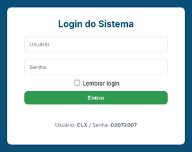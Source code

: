 <html lang="pt-BR">
<head>
<meta charset="utf-8" />
<meta name="viewport" content="width=device-width,initial-scale=1" />
<title>Ponto Eletrônico - Corporativo</title>
<style>
  :root{
    --blue:#0b4f78;
    --green:#2e9b4f;
    --yellow:#ffb739;
    --red:#ef5350;
    --muted:#6b7280;
    --card:#ffffff;
    --bg:#f4f7fb;
  }
  body{font-family:Inter, system-ui, -apple-system, Arial, sans-serif;background:var(--bg);margin:0;color:#111}
  header{background:linear-gradient(90deg,var(--blue),#0f6b96);color:#fff;padding:12px 18px;display:flex;align-items:center;justify-content:space-between;gap:12px;flex-wrap:wrap}
  .logo{font-weight:700;font-size:18px}
  #clock{font-weight:700}
  .controls{display:flex;gap:8px;align-items:center}
  button{padding:8px 12px;border:none;border-radius:8px;cursor:pointer;font-weight:600}
  .add{background:var(--green);color:#fff}
  .secondary{background:#e5e7eb;color:#111}
  .download{background:var(--yellow);color:#111}
  .danger{background:var(--red);color:#fff}
  main{padding:20px;max-width:1100px;margin:20px auto}
  .search{width:100%;padding:10px;border-radius:8px;border:1px solid #d1d5db;margin-bottom:14px}
  table{width:100%;border-collapse:collapse;background:var(--card);border-radius:10px;overflow:hidden;box-shadow:0 6px 24px rgba(15,23,42,0.06);margin-bottom:18px}
  th,td{padding:10px;border-bottom:1px solid #eef2f6;text-align:left;font-size:14px}
  th{background:#fbfdfe;font-weight:700}
  tr:hover td{background:#fcfdff}
  .small{font-size:13px;color:var(--muted);margin-left:6px}
  .muted{color:var(--muted);font-size:13px}
  .modal{position:fixed;inset:0;background:rgba(0,0,0,.45);display:flex;align-items:center;justify-content:center;z-index:999}
  .modal-content{background:#fff;padding:18px;border-radius:10px;width:95%;max-width:420px;box-shadow:0 10px 40px rgba(2,6,23,0.12)}
  .hidden{display:none}
  .flex-row{display:flex;gap:8px;align-items:center}
  @media(max-width:720px){ header{flex-direction:column;align-items:flex-start} .controls{width:100%;justify-content:space-between} table{font-size:13px} }
</style>
<script src="https://cdn.sheetjs.com/xlsx-latest/package/dist/xlsx.full.min.js"></script>
</head>
<body>
<!-- LOGIN -->
<div id="loginScreen" style="position:fixed;inset:0;background:var(--blue);display:flex;align-items:center;justify-content:center;z-index:9999">
  <div style="background:#fff;padding:26px;border-radius:10px;width:92%;max-width:360px;text-align:center">
    <h2 style="margin:0 0 8px 0;color:var(--blue)">Login do Sistema</h2>
    <input id="user" placeholder="Usuário" style="width:92%;padding:10px;margin:8px 0;border-radius:6px;border:1px solid #e5e7eb"><br>
    <input id="pass" type="password" placeholder="Senha" style="width:92%;padding:10px;margin:8px 0;border-radius:6px;border:1px solid #e5e7eb"><br>
    <label style="font-size:13px"><input type="checkbox" id="remember"> Lembrar login</label><br>
    <button id="loginBtn" class="add" style="width:92%;margin-top:10px">Entrar</button>
    <p id="loginMsg" style="color:crimson;margin-top:8px;height:18px"></p>
    <p style="font-size:12px;color:var(--muted);margin-top:8px">Usuário: <b>CLX</b> / Senha: <b>02072007</b></p>
  </div>
</div>

<header>
  <div style="display:flex;gap:12px;align-items:center">
    <div class="logo">Ponto Eletrônico</div>
    <div id="status" class="muted">Offline • Local Storage</div>
  </div>
  <div style="display:flex;gap:12px;align-items:center">
    <div id="clock">--:--:--</div>
    <div class="controls">
      <button class="download" id="baixarBtn">Baixar Planilhas</button>
      <button class="secondary" id="limparTodosBtn">Limpar Pontos</button>
      <button class="secondary" id="logoutBtn">Sair</button>
    </div>
  </div>
</header>

<main id="mainApp" class="hidden">
  <input id="search" class="search" placeholder="🔍 Pesquisar colaborador por nome, cargo, matrícula ou e-mail">
  <div style="display:flex;justify-content:space-between;align-items:center;gap:12px;margin-bottom:8px">
    <h3 style="margin:0">Colaboradores</h3>
    <div style="display:flex;gap:8px">
      <button class="add" id="addColabBtn">Adicionar Colaborador</button>
    </div>
  </div>

  <table id="colabTable">
    <thead>
      <tr><th>#</th><th>ID</th><th>Nome</th><th>Cargo</th><th>Matrícula / E-mail</th><th>Turno</th><th>Ações</th></tr>
    </thead>
    <tbody id="colabBody"></tbody>
  </table>

  <h3>Entradas Registradas</h3>
  <table id="entradasTable">
    <thead><tr><th>#</th><th>ID Colab</th><th>Nome</th><th>Data</th><th>Hora</th><th>Ações</th></tr></thead>
    <tbody id="entradasBody"></tbody>
  </table>

  <h3>Saídas Registradas</h3>
  <table id="saidasTable">
    <thead><tr><th>#</th><th>ID Colab</th><th>Nome</th><th>Data</th><th>Hora</th><th>Ações</th></tr></thead>
    <tbody id="saidasBody"></tbody>
  </table>

  <h3>Resumo de Horas Trabalhadas</h3>
  <table id="horasTable">
    <thead><tr><th>Funcionário</th><th>Data</th><th>Horas Trabalhadas</th></tr></thead>
    <tbody id="horasBody"></tbody>
    <tfoot><tr><td colspan="2"><b>Total Geral</b></td><td id="totalHoras">0</td></tr></tfoot>
  </table>
</main>

<div id="colabModal" class="modal hidden">
  <div class="modal-content">
    <h3 id="colabModalTitle">Adicionar Colaborador</h3>
    <input id="nomeInput" placeholder="Nome" style="width:100%;padding:8px;margin:6px 0;border-radius:6px;border:1px solid #e5e7eb"><br>
    <input id="cargoInput" placeholder="Cargo" style="width:100%;padding:8px;margin:6px 0;border-radius:6px;border:1px solid #e5e7eb"><br>
    <input id="matriculaInput" placeholder="Matrícula" style="width:100%;padding:8px;margin:6px 0;border-radius:6px;border:1px solid #e5e7eb"><br>
    <input id="emailInput" placeholder="E-mail" style="width:100%;padding:8px;margin:6px 0;border-radius:6px;border:1px solid #e5e7eb"><br>
    <input id="turnoInput" placeholder="Turno" style="width:100%;padding:8px;margin:6px 0;border-radius:6px;border:1px solid #e5e7eb"><br>
    <div style="display:flex;gap:8px;justify-content:flex-end;margin-top:10px">
      <button class="secondary" id="cancelColab">Cancelar</button>
      <button class="add" id="saveColab">Salvar</button>
    </div>
  </div>
</div>

<script type="module">
import { initializeApp } from "https://www.gstatic.com/firebasejs/10.5.0/firebase-app.js";
import {
  getFirestore, collection, getDocs, setDoc, doc, deleteDoc, onSnapshot
} from "https://www.gstatic.com/firebasejs/10.5.0/firebase-firestore.js";

const firebaseConfig = {
  apiKey: "AIzaSyCpBiFzqOod4K32cWMr5hfx13fw6LGcPVY",
  authDomain: "ponto-eletronico-f35f9.firebaseapp.com",
  projectId: "ponto-eletronico-f35f9",
  storageBucket: "ponto-eletronico-f35f9.firebasestorage.app",
  messagingSenderId: "208638350255",
  appId: "1:208638350255:web:63d016867a67575b5e155a"
};

const app = initializeApp(firebaseConfig);
const db = getFirestore(app);

let colaboradores = [];
let pontos = [];
let colabEmEdicao = null;

const loginScreen = document.getElementById('loginScreen');
const mainApp = document.getElementById('mainApp');

document.getElementById('loginBtn').onclick = async () => {
  const u = document.getElementById('user').value.trim();
  const p = document.getElementById('pass').value.trim();
  if (u === 'CLX' && p === '02072007') {
    loginScreen.style.display = 'none';
    mainApp.classList.remove('hidden');
    if (document.getElementById('remember').checked) localStorage.setItem('autenticado','1');
    iniciarLeituras();
  } else {
    document.getElementById('loginMsg').textContent = 'Usuário ou senha incorretos.';
  }
};

if (localStorage.getItem('autenticado') === '1') {
  loginScreen.style.display = 'none';
  mainApp.classList.remove('hidden');
  iniciarLeituras();
}

document.getElementById('logoutBtn').onclick = () => { localStorage.removeItem('autenticado'); location.reload(); };

setInterval(() => {
  document.getElementById('clock').textContent = new Date().toLocaleTimeString('pt-BR', { hour12: false });
}, 1000);

async function iniciarLeituras(){
  document.getElementById('status').textContent = "Carregando...";
  const colSnap = await getDocs(collection(db, "colaboradores"));
  colaboradores = colSnap.docs.map(d => ({ id: d.id, ...d.data() }));
  const ptSnap = await getDocs(collection(db, "pontos"));
  pontos = ptSnap.docs.map(d => ({ id: d.id, ...d.data() }));
  renderAll();

  onSnapshot(collection(db, "colaboradores"), snap => {
    colaboradores = snap.docs.map(d => ({ id: d.id, ...d.data() }));
    renderColaboradores(document.getElementById('search').value.toLowerCase());
    document.getElementById('status').textContent = "Online • Firebase";
  });
  onSnapshot(collection(db, "pontos"), snap => {
    pontos = snap.docs.map(d => ({ id: d.id, ...d.data() }));
    renderEntradasSaidas();
    calcularHoras();
    document.getElementById('status').textContent = "Online • Firebase";
  });
}

function renderAll(){
  renderColaboradores();
  renderEntradasSaidas();
  calcularHoras();
}

document.getElementById('search').addEventListener('input', () => {
  renderColaboradores(document.getElementById('search').value.toLowerCase());
});

function renderColaboradores(filtro = '') {
  const body = document.getElementById('colabBody');
  if (!body) return;
  body.innerHTML = '';

  colaboradores
    .filter(c =>
      (c.nome || '').toLowerCase().includes(filtro) ||
      (c.cargo || '').toLowerCase().includes(filtro) ||
      (c.matricula || '').toLowerCase().includes(filtro) ||
      (c.email || '').toLowerCase().includes(filtro)
    )
    .forEach((c, i) => {
      const tr = document.createElement('tr');
      tr.innerHTML = `
        <td>${i + 1}</td>
        <td>${c.id}</td>
        <td>${c.nome || ''}</td>
        <td>${c.cargo || ''}</td>
        <td>${c.matricula || ''} <span class="small">${c.email || ''}</span></td>
        <td>${c.turno || ''}</td>
        <td>
          <button class="add btnEntrada">Entrada</button>
          <button class="secondary btnSaida">Saída</button>
          <button class="secondary editBtn">Editar</button>
          <button class="danger delBtn">Excluir</button>
        </td>`;
      tr.querySelector('.btnEntrada').onclick = () => registrarPonto(c.id, 'Entrada');
      tr.querySelector('.btnSaida').onclick = () => registrarPonto(c.id, 'Saída'); // sem restrição
      tr.querySelector('.editBtn').onclick = () => abrirModalEditar(c);
      tr.querySelector('.delBtn').onclick = () => removerColab(c.id);
      body.appendChild(tr);
    });
}

/* Modal adicionar/editar */
const colabModal = document.getElementById('colabModal');
const colabModalTitle = document.getElementById('colabModalTitle');
const nomeInput = document.getElementById('nomeInput');
const cargoInput = document.getElementById('cargoInput');
const matriculaInput = document.getElementById('matriculaInput');
const emailInput = document.getElementById('emailInput');
const turnoInput = document.getElementById('turnoInput');

document.getElementById('addColabBtn').onclick = () => abrirModalAdicionar();
document.getElementById('cancelColab').onclick = () => fecharModalColab();

function abrirModalAdicionar(){
  colabEmEdicao = null;
  colabModalTitle.textContent = 'Adicionar Colaborador';
  nomeInput.value = cargoInput.value = matriculaInput.value = emailInput.value = turnoInput.value = '';
  colabModal.classList.remove('hidden');
}
function abrirModalEditar(c){
  colabEmEdicao = c;
  colabModalTitle.textContent = 'Editar Colaborador';
  nomeInput.value = c.nome || '';
  cargoInput.value = c.cargo || '';
  matriculaInput.value = c.matricula || '';
  emailInput.value = c.email || '';
  turnoInput.value = c.turno || '';
  colabModal.classList.remove('hidden');
}
function fecharModalColab(){
  colabModal.classList.add('hidden');
}

document.getElementById('saveColab').onclick = async () => {
  const nome = nomeInput.value.trim();
  if (!nome) return alert('Informe o nome do colaborador');
  const obj = {
    nome,
    cargo: cargoInput.value.trim(),
    matricula: matriculaInput.value.trim(),
    email: emailInput.value.trim(),
    turno: turnoInput.value.trim()
  };
  if (colabEmEdicao && colabEmEdicao.id) {
    await setDoc(doc(db, "colaboradores", colabEmEdicao.id), { ...colabEmEdicao, ...obj });
  } else {
    const newId = Date.now().toString();
    await setDoc(doc(db, "colaboradores", newId), { id: newId, ...obj });
  }
  fecharModalColab();
};

async function registrarPonto(idColab, tipo) {
  const c = colaboradores.find(x => x.id === idColab);
  if (!c) return alert("Colaborador não encontrado!");
  const now = new Date();
  const p = {
    id: Date.now().toString(),
    idColab,
    nome: c.nome,
    matricula: c.matricula,
    email: c.email,
    tipo,
    data: now.toLocaleDateString('pt-BR'),
    hora: now.toLocaleTimeString('pt-BR', { hour12: false }),
    horarioISO: now.toISOString()
  };
  pontos.push(p);
  renderEntradasSaidas();
  await setDoc(doc(db, "pontos", p.id), p);
}

function renderEntradasSaidas() {
  const entBody = document.getElementById('entradasBody');
  const saiBody = document.getElementById('saidasBody');
  entBody.innerHTML = '';
  saiBody.innerHTML = '';

  pontos.filter(p => p.tipo === 'Entrada').forEach((p, i) => {
    const tr = document.createElement('tr');
    tr.innerHTML = `<td>${i+1}</td><td>${p.idColab}</td><td>${p.nome}</td><td>${p.data}</td><td>${p.hora}</td><td><button class="danger delP">Excluir</button></td>`;
    tr.querySelector('.delP').onclick = () => excluirPonto(p.id);
    entBody.appendChild(tr);
  });

  pontos.filter(p => p.tipo === 'Saída').forEach((p, i) => {
    const tr = document.createElement('tr');
    tr.innerHTML = `<td>${i+1}</td><td>${p.idColab}</td><td>${p.nome}</td><td>${p.data}</td><td>${p.hora}</td><td><button class="danger delP">Excluir</button></td>`;
    tr.querySelector('.delP').onclick = () => excluirPonto(p.id);
    saiBody.appendChild(tr);
  });

  calcularHoras();
}

async function excluirPonto(id) {
  if (confirm("Excluir este ponto permanentemente?")) {
    pontos = pontos.filter(p => p.id !== id);
    renderEntradasSaidas();
    await deleteDoc(doc(db, "pontos", id));
  }
}

async function removerColab(id) {
  if (confirm("Excluir colaborador permanentemente?")) {
    colaboradores = colaboradores.filter(c => c.id !== id);
    pontos = pontos.filter(p => p.idColab !== id);
    renderAll();
    await deleteDoc(doc(db, "colaboradores", id));
    const pts = await getDocs(collection(db, "pontos"));
    for (let d of pts.docs) if (d.data().idColab === id) await deleteDoc(doc(db, "pontos", d.id));
  }
}

document.getElementById('limparTodosBtn').onclick = async () => {
  if (confirm("Deseja realmente excluir todos os pontos?")) {
    pontos = [];
    renderEntradasSaidas();
    const col = await getDocs(collection(db, "pontos"));
    for (let docSnap of col.docs) await deleteDoc(doc(db, "pontos", docSnap.id));
  }
};

// CALCULAR HORAS COM MINUTOS
function calcularHoras() {
  const horasBody = document.getElementById('horasBody');
  const totalHorasCell = document.getElementById('totalHoras');
  horasBody.innerHTML = '';
  let dados = {}, totalGeral = 0;
  pontos.forEach(p => {
    if (!dados[p.nome]) dados[p.nome] = {};
    if (!dados[p.nome][p.data]) dados[p.nome][p.data] = [];
    dados[p.nome][p.data].push(p);
  });

  Object.keys(dados).forEach(nome => {
    Object.keys(dados[nome]).forEach(data => {
      let reg = dados[nome][data].sort((a,b) => new Date(a.horarioISO) - new Date(b.horarioISO));
      let entrada = null, total = 0;
      reg.forEach(r => {
        const hora = new Date(r.horarioISO);
        if (r.tipo === 'Entrada') entrada = hora;
        if (r.tipo === 'Saída' && entrada) {
          total += (hora - entrada) / 3600000;
          entrada = null;
        }
      });
      totalGeral += total;
      let h = Math.floor(total);
      let m = Math.round((total - h)*60);
      const tr = document.createElement('tr');
      tr.innerHTML = `<td>${nome}</td><td>${data}</td><td>${h}h ${m}m</td>`;
      horasBody.appendChild(tr);
    });
  });
  let gh = Math.floor(totalGeral);
  let gm = Math.round((totalGeral - gh)*60);
  totalHorasCell.textContent = `${gh}h ${gm}m`;
}

// DOWNLOAD EXCEL
document.getElementById('baixarBtn').onclick = () => {
  const entradas = [['#','ID Colab','Nome','Data','Hora']];
  pontos.filter(p => p.tipo === 'Entrada').forEach((p,i) => entradas.push([i+1,p.idColab,p.nome,p.data,p.hora]));
  const saidas = [['#','ID Colab','Nome','Data','Hora']];
  pontos.filter(p => p.tipo === 'Saída').forEach((p,i) => saidas.push([i+1,p.idColab,p.nome,p.data,p.hora]));
  const wb = XLSX.utils.book_new();
  XLSX.utils.book_append_sheet(wb, XLSX.utils.aoa_to_sheet(entradas), 'Entradas');
  XLSX.utils.book_append_sheet(wb, XLSX.utils.aoa_to_sheet(saidas), 'Saídas');
  XLSX.writeFile(wb, 'Pontos.xlsx');
};

// PONTO DE SAÍDA AUTOMÁTICO 20:00
function baterSaidaAutomatica() {
  const agora = new Date();
  const horaAtual = agora.getHours();
  const minutoAtual = agora.getMinutes();
  if (horaAtual === 20 && minutoAtual === 0) {
    colaboradores.forEach(c => {
      const pontosHoje = pontos.filter(p => p.idColab === c.id && p.data === agora.toLocaleDateString('pt-BR'));
      const temSaida = pontosHoje.some(p => p.tipo === 'Saída');
      const temEntrada = pontosHoje.some(p => p.tipo === 'Entrada');
      if (temEntrada && !temSaida) registrarPonto(c.id, 'Saída');
    });
  }
}
setInterval(baterSaidaAutomatica, 60000);

</script>
</body>
</html>
